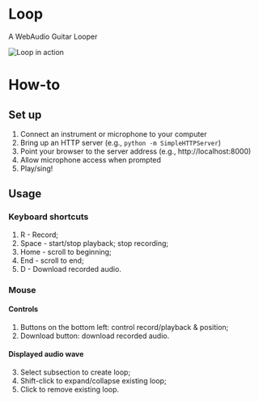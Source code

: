 # Loop
A WebAudio Guitar Looper

![Loop in action](http://f.cl.ly/items/2M0r2o1x0H35393A1D1O/Screen%20Shot%202013-06-06%20at%2010.45.44%20PM.png)

# How-to
## Set up

1. Connect an instrument or microphone to your computer
2. Bring up an HTTP server (e.g., `python -m SimpleHTTPServer`)
3. Point your browser to the server address (e.g., http://localhost:8000)
4. Allow microphone access when prompted
5. Play/sing!


## Usage
### Keyboard shortcuts

1. R - Record;
2. Space - start/stop playback; stop recording;
3. Home - scroll to beginning;
4. End - scroll to end;
5. D - Download recorded audio.

### Mouse
#### Controls
1. Buttons on the bottom left: control record/playback & position;
2. Download button: download recorded audio.

#### Displayed audio wave
3. Select subsection to create loop;
4. Shift-click to expand/collapse existing loop;
5. Click to remove existing loop.
